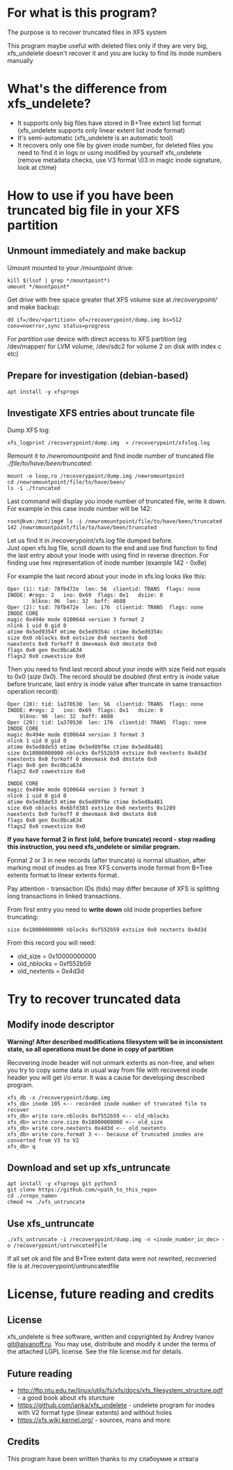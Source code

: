 # For what is this program?
The purpose is to recover truncated  files in XFS system

This program maybe useful with deleted files only if they are very big, xfs_undelete doesn't recover it and you are lucky to find its inode numbers manually 
# What's the difference from xfs_undelete?
+ It supports only big files have stored in B+Tree extent list format (xfs_undelete supports only linear extent list inode format)
+ It's semi-automatic (xfs_undelete is an automatic tool)
+ It recovers only one file by given inode number, for deleted files you need to find it in logs or using modified by yourself xfs_undelete (remove metadata checks, use V3 format \03 in magic inode signature, look at ctime)
# How to use if you have been truncated big file in your XFS partition
## Unmount immediately and make backup
Umount mounted to your */mountpoint* drive:

    kill $(lsof | grep */mountpoint*)
    umount */mountpoint*
Get drive with free space greater that XFS volume size at */recoverypoint/* and make backup:

    dd if=/dev/<partition> of=/recoverypoint/dump.img bs=512 conv=noerror,sync status=progress
    
For _partition_ use device with direct access to XFS partition (eg /dev/mapper/<logical volume name> for LVM volume, /dev/sdc2 for volume 2 on disk with index c etc) 

## Prepare for investigation (debian-based)

    apt install -y xfsprogs

## Investigate XFS entries about truncate file  
Dump XFS log:

    xfs_logprint /recoverypoint/dump.img  > /recoverypoint/xfslog.log

Remount it to */newromountpoint* and find inode number of truncated file *./file/to/have/been/truncated*:

    mount -o loop,ro /recoverypoint/dump.img /newromountpoint
    cd /newromountpoint/file/to/have/been/
    ls -i ./truncated
    
Last command will display you inode number of truncated file, write it down. For example in this case inode number will be 142:

    root@kvm:/mnt/img# ls -i /newromountpoint/file/to/have/been/truncated    
    142 /newromountpoint/file/to/have/been/truncated

Let us find it in /recoverypoint/xfs.log file dumped before.  
Just open xfs.log file, scroll down to the end and use find function to find the last entry about your inode with using find in reverse direction. 
For finding use hex representation of inode number (example 142 - 0x8e)

For example the last record about your inode in xfs.log looks like this:

    Oper (1): tid: 78fb472e  len: 56  clientid: TRANS  flags: none
    INODE: #regs: 2   ino: 0x69  flags: 0x1   dsize: 0
            blkno: 96  len: 32  boff: 4608
    Oper (2): tid: 78fb472e  len: 176  clientid: TRANS  flags: none
    INODE CORE
    magic 0x494e mode 0100644 version 3 format 2
    nlink 1 uid 0 gid 0
    atime 0x5ed9354f mtime 0x5ed9354c ctime 0x5ed9354c
    size 0x0 nblocks 0x0 extsize 0x0 nextents 0x0
    naextents 0x0 forkoff 0 dmevmask 0x0 dmstate 0x0
    flags 0x0 gen 0xc0bca634
    flags2 0x0 cowextsize 0x0

Then you need to find last record about your inode with size field not equals to 0x0 (_size 0x0_).
The record should be doubled (first entry is inode value before truncate, last entry is inode value after truncate in same transaction operation record):

    Oper (28): tid: 1a370530  len: 56  clientid: TRANS  flags: none
    INODE: #regs: 2   ino: 0x69  flags: 0x1   dsize: 0
        blkno: 96  len: 32  boff: 4608
    Oper (29): tid: 1a370530  len: 176  clientid: TRANS  flags: none
    INODE CORE
    magic 0x494e mode 0100644 version 3 format 3
    nlink 1 uid 0 gid 0
    atime 0x5ed8de53 mtime 0x5ed89f6e ctime 0x5ed8a481
    size 0x10000000000 nblocks 0xf552b59 extsize 0x0 nextents 0x4d3d
    naextents 0x0 forkoff 0 dmevmask 0x0 dmstate 0x0
    flags 0x0 gen 0xc0bca634
    flags2 0x0 cowextsize 0x0

    INODE CORE
    magic 0x494e mode 0100644 version 3 format 3
    nlink 1 uid 0 gid 0
    atime 0x5ed8de53 mtime 0x5ed89f6e ctime 0x5ed8a481
    size 0x0 nblocks 0x6bfd383 extsize 0x0 nextents 0x1289
    naextents 0x0 forkoff 0 dmevmask 0x0 dmstate 0x0
    flags 0x0 gen 0xc0bca634
    flags2 0x0 cowextsize 0x0

**If you have format 2 in first (old, before truncate) record - stop reading this instruction, you need xfs_undelete or similar program.**

Format 2 or 3 in new records (after truncate) is normal situation, after marking most of inodes as free XFS converts inode format from B+Tree extents format to linear extents format.  
    
Pay attention - transaction IDs (tids) may differ because of XFS is splitting long transactions in linked transactions.
 
From first entry you need to **write down** old inode properties before truncating:
 
    size 0x10000000000 nblocks 0xf552b59 extsize 0x0 nextents 0x4d3d
 
From this record you will need:
* old_size = 0x10000000000
* old_nblocks = 0xf552b59
* old_nextents = 0x4d3d

# Try to recover truncated data
## Modify inode descriptor
**Warning! After described modifications filesystem will be in inconsistent state, so all operations must be done in copy of partition**

Recovering inode header will not unmark extents as non-free, and when you try to copy some data in usual way from file with recovered inode header you will get i/o error.
It was a cause for developing described program.

    xfs_db -x /recoverypoint/dump.img
    xfs_db> inode 105 <-- recorded inode number of truncated file to recover
    xfs_db> write core.nblocks 0xf552b59 <-- old_nblocks
    xfs_db> write core.size 0x10000000000 <-- old_size
    xfs_db> write core.nextents 0x4d3d <-- old_nextents
    xfs_db> write core.format 3 <-- because of truncated inodes are converted from V3 to V2
    xfs_db> q

## Download and set up xfs_untruncate
    apt install -y xfsprogs git python3     
    git clone https://github.com/<path_to_this_repo>
    cd ./<repo_name>
    chmod +x ./xfs_untruncate

## Use xfs_untruncate

    ./xfs_untruncate -i /recoverypoint/dump.img -n <inode_number_in_dec> -o /recoverypoint/untruncatedfile
    
If all set ok and file and B+Tree extent data were not rewrited, recoveried file is at /recoverypoint/untruncatedfile 

# License, future reading and credits

## License
xfs_undelete is free software, written and copyrighted by Andrey Ivanov <git@aivanoff.ru>. You may use, distribute and modify it under the terms of the attached LGPL license. See the file license.md for details.

## Future reading
* http://ftp.ntu.edu.tw/linux/utils/fs/xfs/docs/xfs_filesystem_structure.pdf - a good book about xfs sturcture
* https://github.com/ianka/xfs_undelete - undelete program for inodes with V2 format type (linear extents) and without holes
* https://xfs.wiki.kernel.org/ - sources, mans and more

## Credits
This program have been written thanks to my слабоумие и отвага